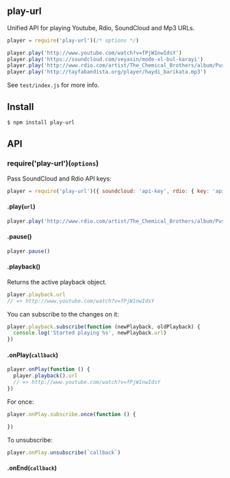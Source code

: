## play-url

Unified API for playing Youtube, Rdio, SoundCloud and Mp3 URLs.

```js
player = require('play-url')(/* options */)

player.play('http://www.youtube.com/watch?v=fPjW1nwIdsY')
player.play('https://soundcloud.com/veyasin/mode-xl-bul-karayi')
player.play('http://www.rdio.com/artist/The_Chemical_Brothers/album/Push_The_Button/track/Galvanize/')
player.play('http://tayfabandista.org/player/haydi_barikata.mp3')
```

See `test/index.js` for more info.

## Install

```bash
$ npm install play-url
```

## API

### require('play-url')(`options`)

Pass SoundCloud and Rdio API keys:

```js
player = require('play-url')({ soundcloud: 'api-key', rdio: { key: 'api-key', auth: 'auth.html' })
```

#### .play(`url`)

```js
player.play('http://www.rdio.com/artist/The_Chemical_Brothers/album/Push_The_Button/track/Galvanize/')
```

#### .pause()

```js
player.pause()
```

#### .playback()

Returns the active playback object.

```js
player.playback.url
// => http://www.youtube.com/watch?v=fPjW1nwIdsY
```

You can subscribe to the changes on it:

```js
player.playback.subscribe(function (newPlayback, oldPlayback) {
  console.log('Started playing %s', newPlayback.url)
})
```

#### .onPlay(`callback`)

```js
player.onPlay(function () {
  player.playback().url
  // => http://www.youtube.com/watch?v=fPjW1nwIdsY
})
```

For once:

```js
player.onPlay.subscribe.once(function () {

})
```

To unsubscribe:

```js
player.onPlay.unsubscribe(`callback`)
```

#### .onEnd(`callback`)
